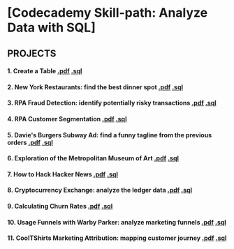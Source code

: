 # [Codecademy Skill-path: Analyze Data with SQL]

## PROJECTS

#### 1. Create a Table [.pdf](https://github.com/SumaiaParveen/SQL-codeacademy/blob/master/Skillpath_Analyze%20data%20with%20SQL/Week%201_Get%20Started%20with%20SQL/Project_Create%20a%20Table.pdf) [.sql](https://github.com/SumaiaParveen/SQL-codeacademy/blob/master/Skillpath_Analyze%20data%20with%20SQL/Week%201_Get%20Started%20with%20SQL/Project_Create%20a%20Table.sql)

#### 2. New York Restaurants: find the best dinner spot [.pdf](https://github.com/SumaiaParveen/SQL-codeacademy/blob/master/Skillpath_Analyze%20data%20with%20SQL/Week%202_Query%20Data/Project_New%20York%20Restaurants.pdf) [.sql](https://github.com/SumaiaParveen/SQL-codeacademy/blob/master/Skillpath_Analyze%20data%20with%20SQL/Week%202_Query%20Data/Project_New%20York%20Restaurants.sql)

#### 3. RPA Fraud Detection: identify potentially risky transactions [.pdf](https://github.com/SumaiaParveen/SQL-codeacademy/blob/master/Skillpath_Analyze%20data%20with%20SQL/Week%202_Query%20Data/Project_RPA%20Fraud%20Detection.pdf) [.sql](https://github.com/SumaiaParveen/SQL-codeacademy/blob/master/Skillpath_Analyze%20data%20with%20SQL/Week%202_Query%20Data/Project_RPA%20Fraud%20Detection.sqlite)

#### 4. RPA Customer Segmentation [.pdf](https://github.com/SumaiaParveen/SQL-codeacademy/blob/master/Skillpath_Analyze%20data%20with%20SQL/Week%202_Query%20Data/Project_RPA%20Customer%20Segmentation.pdf) [.sql](https://github.com/SumaiaParveen/SQL-codeacademy/blob/master/Skillpath_Analyze%20data%20with%20SQL/Week%202_Query%20Data/Project_RPA%20Customer%20Segmentation.sql)

#### 5. Davie's Burgers Subway Ad: find a funny tagline from the previous orders [.pdf](https://github.com/SumaiaParveen/SQL-codeacademy/blob/master/Skillpath_Analyze%20data%20with%20SQL/Week%202_Query%20Data/Project_Davie's%20Burgers%20Subway%20Ad.pdf) [.sql](https://github.com/SumaiaParveen/SQL-codeacademy/blob/master/Skillpath_Analyze%20data%20with%20SQL/Week%202_Query%20Data/Project_Davie's%20Burgers%20Subway%20Ad.sql)

#### 6. Exploration of the Metropolitan Museum of Art [.pdf](https://github.com/SumaiaParveen/SQL-codeacademy/blob/master/Skillpath_Analyze%20data%20with%20SQL/Week%203_Calculate%20and%20Summarize%20Data/Project_The%20Metropolitan%20Museum%20of%20Art.pdf) [.sql](https://github.com/SumaiaParveen/SQL-codeacademy/blob/master/Skillpath_Analyze%20data%20with%20SQL/Week%203_Calculate%20and%20Summarize%20Data/Project_The%20Metropolitan%20Museum%20of%20Art.sql)

#### 7. How to Hack Hacker News [.pdf](https://github.com/SumaiaParveen/SQL-codeacademy/blob/master/Skillpath_Analyze%20data%20with%20SQL/Week%203_Calculate%20and%20Summarize%20Data/Project_How%20to%20Hack%20Hacker%20News.pdf) [.sql](https://github.com/SumaiaParveen/SQL-codeacademy/blob/master/Skillpath_Analyze%20data%20with%20SQL/Week%203_Calculate%20and%20Summarize%20Data/Project_How%20to%20Hack%20Hacker%20News.sql)

#### 8. Cryptocurrency Exchange: analyze the ledger data [.pdf](https://github.com/SumaiaParveen/SQL-codeacademy/blob/master/Skillpath_Analyze%20data%20with%20SQL/Week%203_Calculate%20and%20Summarize%20Data/Project_Cryptocurrency%20Exchange.pdf) [.sql](https://github.com/SumaiaParveen/SQL-codeacademy/blob/master/Skillpath_Analyze%20data%20with%20SQL/Week%203_Calculate%20and%20Summarize%20Data/Project_Cryptocurrency%20Exchange.sql)

#### 9. Calculating Churn Rates [.pdf](https://github.com/SumaiaParveen/SQL-codeacademy/blob/master/Skillpath_Analyze%20data%20with%20SQL/Week%206_Analyze%20Real%20Data%20with%20SQL/Project_Calculating%20Churn%20Rates.pdf) [.sql](https://github.com/SumaiaParveen/SQL-codeacademy/blob/master/Skillpath_Analyze%20data%20with%20SQL/Week%206_Analyze%20Real%20Data%20with%20SQL/Project_Calculating%20Churn%20Rates.sql)

#### 10. Usage Funnels with Warby Parker: analyze marketing funnels [.pdf](https://github.com/SumaiaParveen/SQL-codeacademy/blob/master/Skillpath_Analyze%20data%20with%20SQL/Week%206_Analyze%20Real%20Data%20with%20SQL/Project_Usage%20Funnels%20with%20Warby%20Parker.pdf) [.sql](https://github.com/SumaiaParveen/SQL-codeacademy/blob/master/Skillpath_Analyze%20data%20with%20SQL/Week%206_Analyze%20Real%20Data%20with%20SQL/Project_Usage%20Funnels%20with%20Warby%20Parker.sql)

#### 11. CoolTShirts Marketing Attribution: mapping customer journey [.pdf](https://github.com/SumaiaParveen/SQL-codeacademy/blob/master/Skillpath_Analyze%20data%20with%20SQL/Week%206_Analyze%20Real%20Data%20with%20SQL/Project_Marketing%20Attribution%20Queries.pdf) [.sql](https://github.com/SumaiaParveen/SQL-codeacademy/blob/master/Skillpath_Analyze%20data%20with%20SQL/Week%206_Analyze%20Real%20Data%20with%20SQL/Project_Marketing%20Attribution%20Queries.sql)
